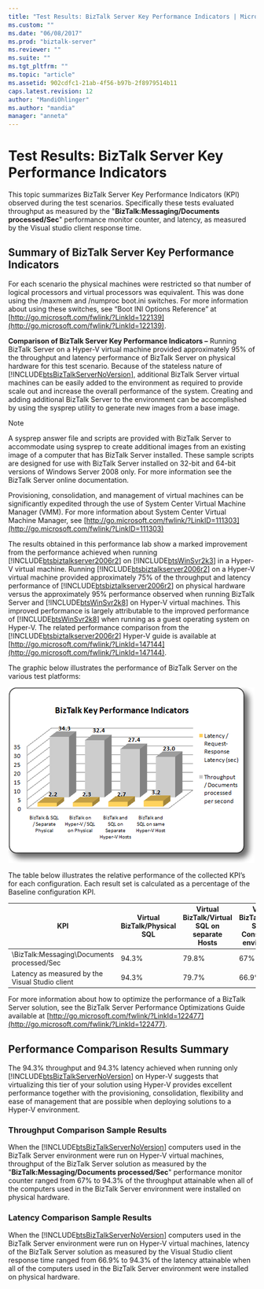 ```yaml
---
title: "Test Results: BizTalk Server Key Performance Indicators | Microsoft Docs"
ms.custom: ""
ms.date: "06/08/2017"
ms.prod: "biztalk-server"
ms.reviewer: ""
ms.suite: ""
ms.tgt_pltfrm: ""
ms.topic: "article"
ms.assetid: 902cdfc1-21ab-4f56-b97b-2f8979514b11
caps.latest.revision: 12
author: "MandiOhlinger"
ms.author: "mandia"
manager: "anneta"
---
```

# Test Results: BizTalk Server Key Performance Indicators
This topic summarizes BizTalk Server Key Performance Indicators (KPI) observed during the test scenarios. Specifically these tests evaluated throughput as measured by the "**BizTalk:Messaging/Documents processed/Sec**" performance monitor counter, and latency, as measured by the Visual studio client response time.  
  
## Summary of BizTalk Server Key Performance Indicators  
 For each scenario the physical machines were restricted so that number of logical processors and virtual processors was equivalent. This was done using the /maxmem and /numproc boot.ini switches. For more information about using these switches, see “Boot INI Options Reference” at [http://go.microsoft.com/fwlink/?LinkId=122139](http://go.microsoft.com/fwlink/?LinkId=122139).  
  
 **Comparison of BizTalk Server Key Performance Indicators –** Running BizTalk Server on a Hyper-V virtual machine provided approximately 95% of the throughput and latency performance of BizTalk Server on physical hardware for this test scenario. Because of the stateless nature of [!INCLUDE[btsBizTalkServerNoVersion](../includes/btsbiztalkservernoversion-md.md)], additional BizTalk Server virtual machines can be easily added to the environment as required to provide scale out and increase the overall performance of the system. Creating and adding additional BizTalk Server to the environment can be accomplished by using the sysprep utility to generate new images from a base image.  
  
> [!NOTE]  
>  A sysprep answer file and scripts are provided with BizTalk Server to accommodate using sysprep to create additional images from an existing image of a computer that has BizTalk Server installed. These sample scripts are designed for use with BizTalk Server installed on 32-bit and 64-bit versions of Windows Server 2008 only. For more information see the BizTalk Server online documentation.  
  
 Provisioning, consolidation, and management of virtual machines can be significantly expedited through the use of System Center Virtual Machine Manager (VMM). For more information about System Center Virtual Machine Manager, see [http://go.microsoft.com/fwlink/?LinkID=111303](http://go.microsoft.com/fwlink/?LinkID=111303)  
  
 The results obtained in this performance lab show a marked improvement from the performance achieved when running [!INCLUDE[btsbiztalkserver2006r2](../includes/btsbiztalkserver2006r2-md.md)] on [!INCLUDE[btsWinSvr2k3](../includes/btswinsvr2k3-md.md)] in a Hyper-V virtual machine. Running [!INCLUDE[btsbiztalkserver2006r2](../includes/btsbiztalkserver2006r2-md.md)] on a Hyper-V virtual machine provided approximately 75% of the throughput and latency performance of [!INCLUDE[btsbiztalkserver2006r2](../includes/btsbiztalkserver2006r2-md.md)] on physical hardware versus the approximately 95% performance observed when running BizTalk Server and [!INCLUDE[btsWinSvr2k8](../includes/btswinsvr2k8-md.md)] on Hyper-V virtual machines. This improved performance is largely attributable to the improved performance of [!INCLUDE[btsWinSvr2k8](../includes/btswinsvr2k8-md.md)] when running as a guest operating system on Hyper-V. The related performance comparison from the [!INCLUDE[btsbiztalkserver2006r2](../includes/btsbiztalkserver2006r2-md.md)] Hyper-V guide is available at [http://go.microsoft.com/fwlink/?LinkId=147144](http://go.microsoft.com/fwlink/?LinkId=147144).  
  
 The graphic below illustrates the performance of BizTalk Server on the various test platforms:  
  
 ![BizTalk Key Performance Indicators](../technical-guides/media/biztalkkpi.gif "BizTAlkKPI")  
  
 The table below illustrates the relative performance of the collected KPI’s for each configuration. Each result set is calculated as a percentage of the Baseline configuration KPI.  
  
|KPI|Virtual BizTalk/Physical SQL|Virtual BizTalk/Virtual SQL on separate Hosts|Virtual BizTalk/Virtual SQL on Consolidated environment|  
|---------|-----------------------------------|----------------------------------------------------|--------------------------------------------------------------|  
|\BizTalk:Messaging\Documents processed/Sec|94.3%|79.8%|67%|  
|Latency as measured by the Visual Studio client|94.3%|79.7%|66.9%|  
  
 For more information about how to optimize the performance of a BizTalk Server solution, see the BizTalk Server Performance Optimizations Guide available at [http://go.microsoft.com/fwlink/?LinkId=122477](http://go.microsoft.com/fwlink/?LinkId=122477).  
  
## Performance Comparison Results Summary  
 The 94.3% throughput and 94.3% latency achieved when running only [!INCLUDE[btsBizTalkServerNoVersion](../includes/btsbiztalkservernoversion-md.md)] on Hyper-V suggests that virtualizing this tier of your solution using Hyper-V provides excellent performance together with the provisioning, consolidation, flexibility and ease of management that are possible when deploying solutions to a Hyper-V environment.  
  
### Throughput Comparison Sample Results  
 When the [!INCLUDE[btsBizTalkServerNoVersion](../includes/btsbiztalkservernoversion-md.md)] computers used in the BizTalk Server environment were run on Hyper-V virtual machines, throughput of the BizTalk Server solution as measured by the "**BizTalk:Messaging/Documents processed/Sec**" performance monitor counter ranged from 67% to 94.3% of the throughput attainable when all of the computers used in the BizTalk Server environment were installed on physical hardware.  
  
### Latency Comparison Sample Results  
 When the [!INCLUDE[btsBizTalkServerNoVersion](../includes/btsbiztalkservernoversion-md.md)] computers used in the BizTalk Server environment were run on Hyper-V virtual machines, latency of the BizTalk Server solution as measured by the Visual Studio client response time ranged from 66.9% to 94.3% of the latency attainable when all of the computers used in the BizTalk Server environment were installed on physical hardware.